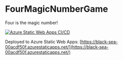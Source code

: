 # FourMagicNumberGame
Four is the magic number!

[![Azure Static Web Apps CI/CD](https://github.com/codemonkey85/FourMagicNumberGame/actions/workflows/azure-static-web-apps-black-sea-00acdf50f.yml/badge.svg)](https://github.com/codemonkey85/FourMagicNumberGame/actions/workflows/azure-static-web-apps-black-sea-00acdf50f.yml)

Deployed to Azure Static Web Apps: [https://black-sea-00acdf50f.azurestaticapps.net/](https://black-sea-00acdf50f.azurestaticapps.net/)

